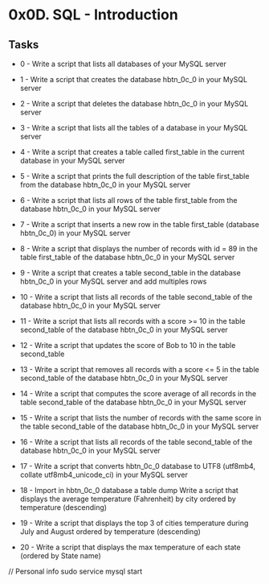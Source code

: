 # 0x0D. SQL - Introduction # 

## Tasks ##

* 0 - Write a script that lists all databases of your MySQL server

* 1 - Write a script that creates the database hbtn_0c_0 in your MySQL server

* 2 - Write a script that deletes the database hbtn_0c_0 in your MySQL server

* 3 - Write a script that lists all the tables of a database in your MySQL server

* 4 - Write a script that creates a table called first_table in the current database in your MySQL server

* 5 - Write a script that prints the full description of the table first_table from the database hbtn_0c_0 in your MySQL server

* 6 - Write a script that lists all rows of the table first_table from the database hbtn_0c_0 in your MySQL server

* 7 - Write a script that inserts a new row in the table first_table (database hbtn_0c_0) in your MySQL server

* 8 - Write a script that displays the number of records with id = 89 in the table first_table of the database hbtn_0c_0 in your MySQL server

* 9 - Write a script that creates a table second_table in the database hbtn_0c_0 in your MySQL server and add multiples rows

* 10 - Write a script that lists all records of the table second_table of the database hbtn_0c_0 in your MySQL server

* 11 - Write a script that lists all records with a score >= 10 in the table second_table of the database hbtn_0c_0 in your MySQL server

* 12 - Write a script that updates the score of Bob to 10 in the table second_table

* 13 - Write a script that removes all records with a score <= 5 in the table second_table of the database hbtn_0c_0 in your MySQL server

* 14 - Write a script that computes the score average of all records in the table second_table of the database hbtn_0c_0 in your MySQL server

* 15 - Write a script that lists the number of records with the same score in the table second_table of the database hbtn_0c_0 in your MySQL server

* 16 - Write a script that lists all records of the table second_table of the database hbtn_0c_0 in your MySQL server

* 17 - Write a script that converts hbtn_0c_0 database to UTF8 (utf8mb4, collate utf8mb4_unicode_ci) in your MySQL server

* 18 - Import in hbtn_0c_0 database a table dump
    Write a script that displays the average temperature (Fahrenheit) by city ordered by temperature (descending)

* 19 - Write a script that displays the top 3 of cities temperature during July and August ordered by temperature (descending)

* 20 - Write a script that displays the max temperature of each state (ordered by State name)


// Personal info
sudo service mysql start
